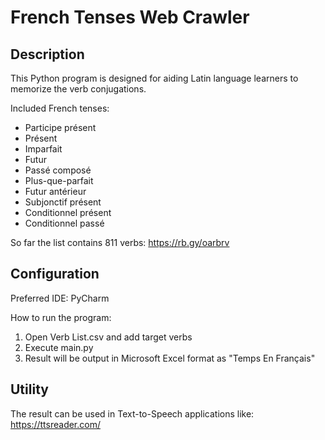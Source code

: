 # French Tenses Web Crawler

## Description
This Python program is designed for aiding Latin language learners to memorize the verb conjugations.

Included French tenses:
* Participe présent
* Présent
* Imparfait
* Futur
* Passé composé
* Plus-que-parfait
* Futur antérieur
* Subjonctif présent
* Conditionnel présent
* Conditionnel passé

So far the list contains 811 verbs: https://rb.gy/oarbrv

## Configuration
Preferred IDE: PyCharm

How to run the program:
1. Open Verb List.csv and add target verbs
2. Execute main.py
3. Result will be output in Microsoft Excel format as "Temps En Français"

## Utility
The result can be used in Text-to-Speech applications like: https://ttsreader.com/ 
